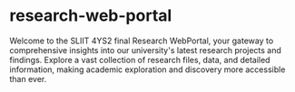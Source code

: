 # research-web-portal
Welcome to the SLIIT 4YS2 final Research WebPortal, your gateway to comprehensive insights into our university's latest research projects and findings. Explore a vast collection of research files, data, and detailed information, making academic exploration and discovery more accessible than ever.
